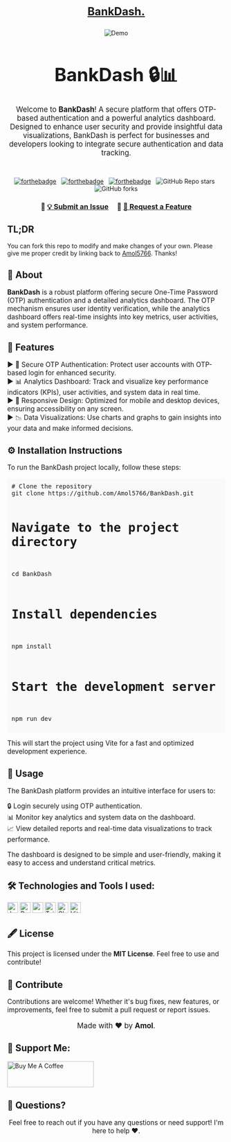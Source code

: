 <h2 align="center">
<p align="center" style="font-size: 1.2em;"><br/>
  <a href="https://bankdash-ochre.vercel.app/" target="_blank">BankDash.</a>
</h2>
<div align="center">
  <img alt="Demo" src="https://res.cloudinary.com/dlgz2t08o/image/upload/v1736936061/Bankdash._alpamc.png" />
</div>

<h1 align="center" style="font-size: 3em;">BankDash 🔒📊</h1>
<p align="center" style="font-size: 1.2em;">
  Welcome to <strong>BankDash</strong>! A secure platform that offers OTP-based authentication and a powerful analytics dashboard. Designed to enhance user security and provide insightful data visualizations, BankDash is perfect for businesses and developers looking to integrate secure authentication and data tracking.
</p>

<br/>

<center>

[![forthebadge](https://forthebadge.com/images/badges/built-with-love.svg)](https://forthebadge.com) &nbsp;
[![forthebadge](https://forthebadge.com/images/badges/made-with-javascript.svg)](https://forthebadge.com) &nbsp;
[![forthebadge](https://forthebadge.com/images/badges/open-source.svg)](https://forthebadge.com) &nbsp;
![GitHub Repo stars](https://img.shields.io/github/stars/Amol5766/BankDash?color=blue&logo=github&style=for-the-badge) &nbsp;
![GitHub forks](https://img.shields.io/github/forks/Amol5766/BankDash?color=blue&logo=github&style=for-the-badge)
                
</center>

<h3 align="center">
    🔹
    <a href="https://github.com/Amol5766/BankDash./issues/new">💡 Submit an Issue</a> &nbsp; &nbsp;
    🔹
    <a href="https://github.com/Amol5766/BankDash./pulls">🚀 Request a Feature</a>
</h3>

## TL;DR

You can fork this repo to modify and make changes of your own. Please give me proper credit by linking back to [Amol5766](https://github.com/Amol5766/BankDash). Thanks!

<h2>🔐 About</h2>
<p style="font-size: 1.1em;">
  <strong>BankDash</strong> is a robust platform offering secure One-Time Password (OTP) authentication and a detailed analytics dashboard. The OTP mechanism ensures user identity verification, while the analytics dashboard offers real-time insights into key metrics, user activities, and system performance.
</p>

<h2>🌟 Features</h2>
<p align="left" style="font-size: 1.1em;">
  ▶ 🔑 Secure OTP Authentication: Protect user accounts with OTP-based login for enhanced security.</br>
  ▶ 📊 Analytics Dashboard: Track and visualize key performance indicators (KPIs), user activities, and system data in real time.</br>
  ▶ 📱 Responsive Design: Optimized for mobile and desktop devices, ensuring accessibility on any screen.</br>
  ▶ 📉 Data Visualizations: Use charts and graphs to gain insights into your data and make informed decisions.</br>
</p>

<h2>⚙️ Installation Instructions</h2>
<p style="font-size: 1.1em;">
  To run the BankDash project locally, follow these steps:
</p>
<pre style="background: #f9f9f9; border-radius: 5px; padding: 10px;">
# Clone the repository
git clone https://github.com/Amol5766/BankDash.git

# Navigate to the project directory
cd BankDash

# Install dependencies
npm install

# Start the development server
npm run dev
</pre>
<p style="font-size: 1.1em;">
  This will start the project using Vite for a fast and optimized development experience.
</p>

<h2>🚀 Usage</h2>
<p style="font-size: 1.1em;">
  The BankDash platform provides an intuitive interface for users to:
</p>
<p align="left" style="font-size: 1.1em;">
  🔒 Login securely using OTP authentication.</br>
  📊 Monitor key analytics and system data on the dashboard.</br>
  📈 View detailed reports and real-time data visualizations to track performance.
</p>
<p style="font-size: 1.1em;">
  The dashboard is designed to be simple and user-friendly, making it easy to access and understand critical metrics.
</p>

## 🛠️ Technologies and Tools I used:
<p>

<img alt="Javascript" src="https://img.shields.io/badge/JavaScript-323330?style=for-the-badge&logo=javascript&logoColor=F7DF1E"  height="25px"/>
<img alt="React" src="https://img.shields.io/badge/React-20232A?style=for-the-badge&logo=react&logoColor=61DAFB" height="25px"/>
<img alt="npm" src="https://img.shields.io/badge/NPM-%23000000.svg?style=for-the-badge&logo=npm&logoColor=white" height="25px"/>
<img alt="Tailwindcss" src="https://img.shields.io/badge/Tailwind_CSS-38B2AC?style=for-the-badge&logo=tailwind-css&logoColor=white" height="25px"/>
<img alt="Chart.js" src="https://img.shields.io/badge/Chart.js-F7B93E?style=for-the-badge&logo=chart.js&logoColor=white" height="25px"/>
<img alt="Vite" src="https://img.shields.io/badge/Vite-%23646CFF.svg?style=for-the-badge&logo=vite&logoColor=white" height="25px"/>

                        
<h2>🖋 License</h2>
<p style="font-size: 1.1em;">
  This project is licensed under the <strong>MIT License</strong>. Feel free to use and contribute!
</p>

<h2>🙌 Contribute</h2>
<p style="font-size: 1.1em;">
  Contributions are welcome! Whether it's bug fixes, new features, or improvements, feel free to submit a pull request or report issues.
</p>

<p align="center" style="font-size: 1.2em;">Made with ❤️ by <strong>Amol</strong>.</p>

## 🤝 Support Me:

<a href="https://buymeacoffee.com/amol.m" target="_blank"><img src="https://cdn.buymeacoffee.com/buttons/v2/default-violet.png" alt="Buy Me A Coffee" height="60px" width="200px"></a>

<h2>📧 Questions?</h2>
<p align="center" style="font-size: 1.1em;">Feel free to reach out if you have any questions or need support! I'm here to help ❤️.</p>
